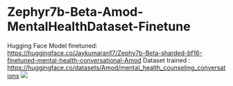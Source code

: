 # Zephyr7b-Beta-Amod-MentalHealthDataset-Finetune
Hugging Face Model finetuned: https://huggingface.co/Jaykumaran17/Zephy7b-Beta-sharded-bf16-finetuned-mental-health-conversational-Amod
Dataset trained : https://huggingface.co/datasets/Amod/mental_health_counseling_conversations
<img src="[https://github.com/Jaykumaran/Zephyr7b-Beta-Amod-MentalHealthDataset-Finetune](https://github.com/Jaykumaran/Zephyr7b-Beta-Amod-MentalHealthDataset-Finetune/blob/main/Screenshot%202023-11-24%20121445.png)https://github.com/Jaykumaran/Zephyr7b-Beta-Amod-MentalHealthDataset-Finetune/blob/main/Screenshot%202023-11-24%20121445.png">
